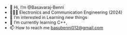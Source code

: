 - 👋 Hi, I’m @Basavaraj-Benni
- 🧑🏽‍🎓 Electronics and Communication Engineering (2024)
- 👀 I’m interested in Learning new things 
- 🌱 I’m currently learning C++, 
- 📫 How to reach me basubenni012@gmail.com

<!---
Basavaraj-Benni/Basavaraj-Benni is a ✨ special ✨ repository because its `README.md` (this file) appears on your GitHub profile.
You can click the Preview link to take a look at your changes.
--->
